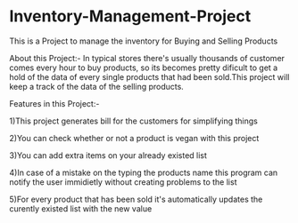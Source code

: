 # Inventory-Management-Project
This is a Project to manage the inventory for Buying and Selling Products

About this Project:-
In typical stores there's usually thousands of customer comes every hour to buy products, so its becomes pretty dificult to get a hold of the data of every single products that had been sold.This project will keep a track of the data of the selling products.


Features in this Project:-

1)This project generates bill for the customers for simplifying things

2)You can check whether or not a product is vegan with this project

3)You can add extra items on your already existed list

4)In case of a mistake on the typing the products name this program can notify the user immidietly without creating problems to the list

5)For every product that has been sold it's automatically updates the curently existed list with the new value
